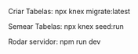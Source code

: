 Criar Tabelas: npx knex migrate:latest

Semear Tabelas: npx knex seed:run


Rodar servidor: npm run dev
